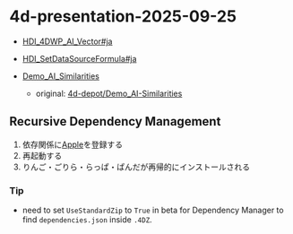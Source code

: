 # 4d-presentation-2025-09-25

* [HDI_4DWP_AI_Vector#ja](https://github.com/miyako/HDI_4DWP_AI_Vector/tree/ja)
* [HDI_SetDataSourceFormula#ja](https://github.com/miyako/HDI_SetDataSourceFormula/tree/ja)


* [Demo_AI_Similarities](https://github.com/miyako/Demo_AI_Similarities)
  * original: [4d-depot/Demo_AI-Similarities](https://github.com/4d-depot/Demo_AI-Similarities)


## Recursive Dependency Management

1. 依存関係に[Apple](https://github.com/miyako/Apple)を登録する
1. 再起動する
1. りんご・ごりら・らっぱ・ぱんだが再帰的にインストールされる

### Tip

* need to set `UseStandardZip` to `True` in beta for Dependency Manager to find `dependencies.json` inside `.4DZ`.
